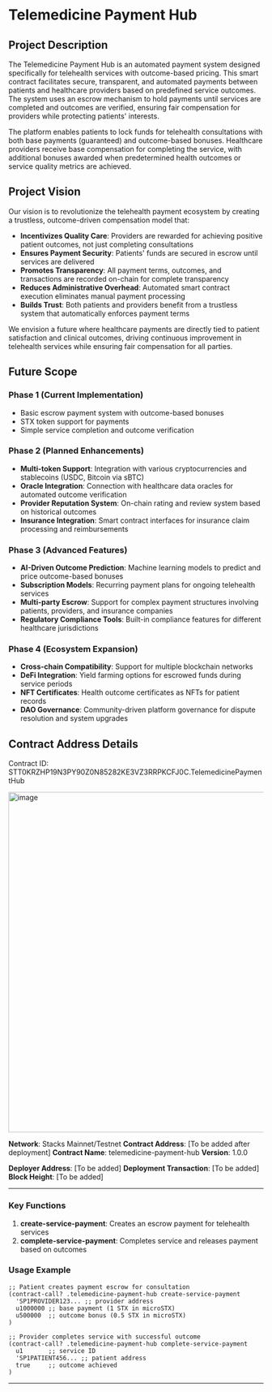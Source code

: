 # Telemedicine Payment Hub

## Project Description

The Telemedicine Payment Hub is an automated payment system designed specifically for telehealth services with outcome-based pricing. This smart contract facilitates secure, transparent, and automated payments between patients and healthcare providers based on predefined service outcomes. The system uses an escrow mechanism to hold payments until services are completed and outcomes are verified, ensuring fair compensation for providers while protecting patients' interests.

The platform enables patients to lock funds for telehealth consultations with both base payments (guaranteed) and outcome-based bonuses. Healthcare providers receive base compensation for completing the service, with additional bonuses awarded when predetermined health outcomes or service quality metrics are achieved.

## Project Vision

Our vision is to revolutionize the telehealth payment ecosystem by creating a trustless, outcome-driven compensation model that:

- **Incentivizes Quality Care**: Providers are rewarded for achieving positive patient outcomes, not just completing consultations
- **Ensures Payment Security**: Patients' funds are secured in escrow until services are delivered
- **Promotes Transparency**: All payment terms, outcomes, and transactions are recorded on-chain for complete transparency
- **Reduces Administrative Overhead**: Automated smart contract execution eliminates manual payment processing
- **Builds Trust**: Both patients and providers benefit from a trustless system that automatically enforces payment terms

We envision a future where healthcare payments are directly tied to patient satisfaction and clinical outcomes, driving continuous improvement in telehealth services while ensuring fair compensation for all parties.

## Future Scope

### Phase 1 (Current Implementation)
- Basic escrow payment system with outcome-based bonuses
- STX token support for payments
- Simple service completion and outcome verification

### Phase 2 (Planned Enhancements)
- **Multi-token Support**: Integration with various cryptocurrencies and stablecoins (USDC, Bitcoin via sBTC)
- **Oracle Integration**: Connection with healthcare data oracles for automated outcome verification
- **Provider Reputation System**: On-chain rating and review system based on historical outcomes
- **Insurance Integration**: Smart contract interfaces for insurance claim processing and reimbursements

### Phase 3 (Advanced Features)
- **AI-Driven Outcome Prediction**: Machine learning models to predict and price outcome-based bonuses
- **Subscription Models**: Recurring payment plans for ongoing telehealth services
- **Multi-party Escrow**: Support for complex payment structures involving patients, providers, and insurance companies
- **Regulatory Compliance Tools**: Built-in compliance features for different healthcare jurisdictions

### Phase 4 (Ecosystem Expansion)
- **Cross-chain Compatibility**: Support for multiple blockchain networks
- **DeFi Integration**: Yield farming options for escrowed funds during service periods
- **NFT Certificates**: Health outcome certificates as NFTs for patient records
- **DAO Governance**: Community-driven platform governance for dispute resolution and system upgrades

## Contract Address Details
Contract ID:
STT0KRZHP19N3PY90Z0N85282KE3VZ3RRPKCFJ0C.TelemedicinePaymentHub


<img width="1356" height="671" alt="image" src="https://github.com/user-attachments/assets/cb874b7e-6a98-4949-940c-945df872742d" />

**Network**: Stacks Mainnet/Testnet
**Contract Address**: [To be added after deployment]
**Contract Name**: telemedicine-payment-hub
**Version**: 1.0.0

**Deployer Address**: [To be added]
**Deployment Transaction**: [To be added]
**Block Height**: [To be added]

---

### Key Functions

1. **create-service-payment**: Creates an escrow payment for telehealth services
2. **complete-service-payment**: Completes service and releases payment based on outcomes

### Usage Example

```clarity
;; Patient creates payment escrow for consultation
(contract-call? .telemedicine-payment-hub create-service-payment 
  'SP1PROVIDER123... ;; provider address
  u1000000 ;; base payment (1 STX in microSTX)
  u500000  ;; outcome bonus (0.5 STX in microSTX)
)

;; Provider completes service with successful outcome
(contract-call? .telemedicine-payment-hub complete-service-payment
  u1       ;; service ID
  'SP1PATIENT456... ;; patient address  
  true     ;; outcome achieved
)
```

---

